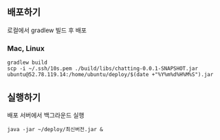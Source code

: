## 배포하기
로컬에서 gradlew 빌드 후 배포

### Mac, Linux
```
gradlew build
scp -i ~/.ssh/10s.pem ./build/libs/chatting-0.0.1-SNAPSHOT.jar ubuntu@52.78.119.14:/home/ubuntu/deploy/$(date +"%Y%m%d%H%M%S").jar
```

## 실행하기
배포 서버에서 백그라운드 실행
```
java -jar ~/deploy/최신버전.jar &
```